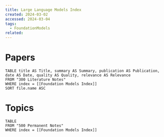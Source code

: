 ```yaml
---
title: Large Language Models Index
created: 2024-03-02
accessed: 2024-03-04
tags:
  - FoundationModels
related:
---
```


# Papers

```dataview
TABLE title AS Title, summary AS Summary, publication AS Publication, date AS Date, quality AS Quality, relevance AS Relevance
FROM "300 Literature Notes"
WHERE index = [[Foundation Models Index]]
SORT file.name ASC
```

# Topics

```dataview
TABLE
FROM "500 Permanent Notes"
WHERE index = [[Foundation Models Index]]
```
